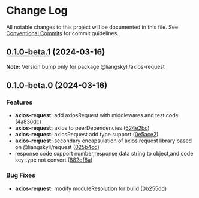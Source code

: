 # Change Log

All notable changes to this project will be documented in this file.
See [Conventional Commits](https://conventionalcommits.org) for commit guidelines.

## [0.1.0-beta.1](https://github.com/liangskyli/request/compare/v0.1.0-beta.0...v0.1.0-beta.1) (2024-03-16)

**Note:** Version bump only for package @liangskyli/axios-request





## 0.1.0-beta.0 (2024-03-16)


### Features

* **axios-request:** add axiosRequest with middlewares and test code ([4a836dc](https://github.com/liangskyli/request/commit/4a836dc12ccf77713a68222f71fd25dc4631c03c))
* **axios-request:** axios to peerDependencies ([624e2bc](https://github.com/liangskyli/request/commit/624e2bc16f382b0e254cc5a84bb5e2237f9d1c07))
* **axios-request:** axiosRequest add type support ([0e5ace2](https://github.com/liangskyli/request/commit/0e5ace2ff20bfe3bded619250c59593f6e77e0ed))
* **axios-request:** secondary encapsulation of axios request library based on @liangskyli/request ([025b4cd](https://github.com/liangskyli/request/commit/025b4cd8fb2fb3b1919c9a06db8ff82fc85fb626))
* response code support number,response data string to object,and code key type not convert ([882df8a](https://github.com/liangskyli/request/commit/882df8ae943037188e43a06e4192eef50e8b8bcf))


### Bug Fixes

* **axios-request:** modify moduleResolution for build ([0b255dd](https://github.com/liangskyli/request/commit/0b255dd6231580aa41108d63957e773b5aea1b47))
